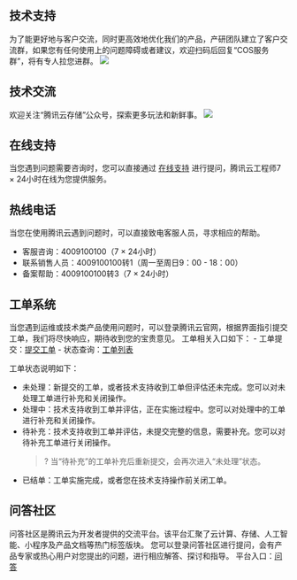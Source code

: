 ## 技术支持

为了能更好地与客户交流，同时更高效地优化我们的产品，产研团队建立了客户交流群，如果您有任何使用上的问题障碍或者建议，欢迎扫码后回复“COS服务群”，将有专人拉您进群。
![](https://main.qcloudimg.com/raw/08970f5f70bd278b97d1f0ecb16f0e67.png)

## 技术交流
欢迎关注“腾讯云存储”公众号，探索更多玩法和新鲜事。
![](https://main.qcloudimg.com/raw/1dac7043b04d87704d7d00f2148b9548.png)

## 在线支持

当您遇到问题需要咨询时，您可以直接通过 [在线支持](https://cloud.tencent.com/online-service) 进行提问，腾讯云工程师7 × 24小时在线为您提供服务。

## 热线电话

当您在使用腾讯云遇到问题时，可以直接致电客服人员，寻求相应的帮助。

- 客服咨询：4009100100（7 × 24小时）
- 联系销售人员：4009100100转1（周一至周日9：00 - 18：00）
- 备案帮助：4009100100转3（7 × 24小时）


## 工单系统
当您遇到运维或技术类产品使用问题时，可以登录腾讯云官网，根据界面指引提交工单，我们将尽快响应，期待收到您的宝贵意见。
工单相关入口如下：
- 工单提交：[提交工单](https://console.cloud.tencent.com/workorder/category)
- 状态查询：[工单列表](https://console.cloud.tencent.com/workorder)

工单状态说明如下：

- 未处理：新提交的工单，或者技术支持收到工单但评估还未完成。您可以对未处理工单进行补充和关闭操作。
- 处理中：技术支持收到工单并评估，正在实施过程中。您可以对处理中的工单进行补充和关闭操作。
- 待补充：技术支持收到工单并评估，未提交完整的信息，需要补充。您可以对待补充工单进行关闭操作。
  >? 当“待补充”的工单补充后重新提交，会再次进入“未处理”状态。
- 已结单：工单实施完成，或者您在技术支持操作前关闭工单。



## 问答社区
问答社区是腾讯云为开发者提供的交流平台。该平台汇聚了云计算、存储、人工智能、小程序及产品文档等热门标签版块。
您可以登录问答社区进行提问，会有产品专家或热心用户对您提出的问题，进行相应解答、探讨和指导。
平台入口：[问答](https://cloud.tencent.com/developer/ask)




